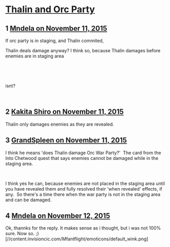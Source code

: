 # [Thalin and Orc Party](https://community.fantasyflightgames.com/topic/193406-thalin-and-orc-party/)

## 1 [Mndela on November 11, 2015](https://community.fantasyflightgames.com/topic/193406-thalin-and-orc-party/?do=findComment&comment=1890149)

If orc party is in staging, and Thalin commited,

Thalin deals damage anyway? I think so, because Thalin damages before enemies are in staging area

 

 

isnt?

 

## 2 [Kakita Shiro on November 11, 2015](https://community.fantasyflightgames.com/topic/193406-thalin-and-orc-party/?do=findComment&comment=1890150)

Thalin only damages enemies as they are revealed.

## 3 [GrandSpleen on November 11, 2015](https://community.fantasyflightgames.com/topic/193406-thalin-and-orc-party/?do=findComment&comment=1890187)

I think he means 'does Thalin damage Orc War Party?'  The card from the Into Chetwood quest that says enemies cannot be damaged while in the staging area.  

 

I think yes he can, because enemies are not placed in the staging area until you have revealed them and fully resolved their 'when revealed' effects, if any.  So there's a time there when the war party is not in the staging area and can be damaged.

## 4 [Mndela on November 12, 2015](https://community.fantasyflightgames.com/topic/193406-thalin-and-orc-party/?do=findComment&comment=1890225)

Ok, thannks for the reply. It makes sense as i thought, but i was not 100% sure. Now so. ;) [//content.invisioncic.com/Mfantflight/emoticons/default_wink.png]

